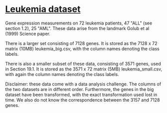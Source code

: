# [Leukemia dataset](https://web.stanford.edu/~hastie/CASI_files/DATA/leukemia.html)

Gene expression measurements on 72 leukemia patients, 47 "ALL" (see section 1.2), 25 "AML".
These data arise from the landmark Golub et al (1999) Science paper.

There is a larger set consisting of 7128 genes.
It is stored as the 7128 x 72 matrix (10MB) leukemia_big.csv, with the column names denoting the class labels.

There is also a smaller subset of these data, consisting of 3571 genes, used in Section 19.1.
It is stored as the 3571 x 72 matrix (5MB) leukemia_small.csv, with again the column names denoting the class labels.

Disclaimer: these data come with a data analysis challenge.
The columns of the two datasets are in different order.
Furthermore, the genes in the big dataset have been transformed, with the exact transformation used lost in time.
We also do not know the correspondence between the 3157 and 7128 genes.
